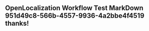 <properties
ms.topic="hero-topic"
ms.test1="hero-topic"
ms.test2="test"/>

## OpenLocalization Workflow Test MarkDown 951d49c8-566b-4557-9936-4a2bbe4f4519 thanks!
